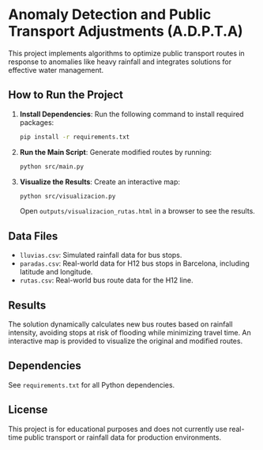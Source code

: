 
# Anomaly Detection and Public Transport Adjustments (A.D.P.T.A)

This project implements algorithms to optimize public transport routes in response to anomalies like heavy rainfall and integrates solutions for effective water management.

## How to Run the Project

1. **Install Dependencies**:
   Run the following command to install required packages:
   ```bash
   pip install -r requirements.txt
   ```

2. **Run the Main Script**:
   Generate modified routes by running:
   ```bash
   python src/main.py
   ```

3. **Visualize the Results**:
   Create an interactive map:
   ```bash
   python src/visualizacion.py
   ```
   Open `outputs/visualizacion_rutas.html` in a browser to see the results.

## Data Files

- `lluvias.csv`: Simulated rainfall data for bus stops.
- `paradas.csv`: Real-world data for H12 bus stops in Barcelona, including latitude and longitude.
- `rutas.csv`: Real-world bus route data for the H12 line.

## Results

The solution dynamically calculates new bus routes based on rainfall intensity, avoiding stops at risk of flooding while minimizing travel time. An interactive map is provided to visualize the original and modified routes.

## Dependencies

See `requirements.txt` for all Python dependencies.

## License

This project is for educational purposes and does not currently use real-time public transport or rainfall data for production environments.
